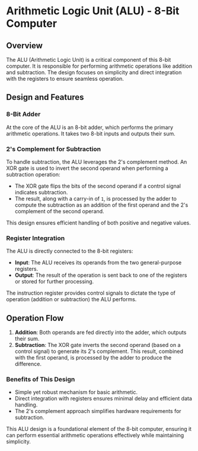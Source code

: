 # Arithmetic Logic Unit (ALU) - 8-Bit Computer

## Overview
The ALU (Arithmetic Logic Unit) is a critical component of this 8-bit computer. It is responsible for performing arithmetic operations like addition and subtraction. The design focuses on simplicity and direct integration with the registers to ensure seamless operation.

## Design and Features
### 8-Bit Adder
At the core of the ALU is an 8-bit adder, which performs the primary arithmetic operations. It takes two 8-bit inputs and outputs their sum. 

### 2's Complement for Subtraction
To handle subtraction, the ALU leverages the 2's complement method. An XOR gate is used to invert the second operand when performing a subtraction operation:
- The XOR gate flips the bits of the second operand if a control signal indicates subtraction.
- The result, along with a carry-in of `1`, is processed by the adder to compute the subtraction as an addition of the first operand and the 2's complement of the second operand.

This design ensures efficient handling of both positive and negative values.

### Register Integration
The ALU is directly connected to the 8-bit registers:
- **Input**: The ALU receives its operands from the two general-purpose registers.
- **Output**: The result of the operation is sent back to one of the registers or stored for further processing.

The instruction register provides control signals to dictate the type of operation (addition or subtraction) the ALU performs.

## Operation Flow
1. **Addition**: Both operands are fed directly into the adder, which outputs their sum.
2. **Subtraction**: The XOR gate inverts the second operand (based on a control signal) to generate its 2's complement. This result, combined with the first operand, is processed by the adder to produce the difference.

### Benefits of This Design
- Simple yet robust mechanism for basic arithmetic.
- Direct integration with registers ensures minimal delay and efficient data handling.
- The 2's complement approach simplifies hardware requirements for subtraction.

This ALU design is a foundational element of the 8-bit computer, ensuring it can perform essential arithmetic operations effectively while maintaining simplicity.

